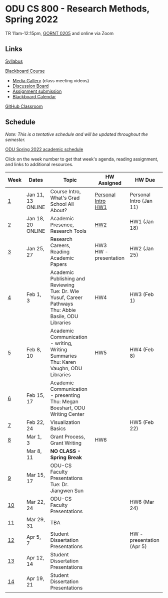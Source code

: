 # ODU CS 800 - Research Methods, Spring 2022

TR 11am-12:15pm, [GORNT 0205](https://clt.odu.edu/directions-to-gornto) and online via Zoom 

## Links

[Syllabus](syllabus.md)

[Blackboard Course](https://www.blackboard.odu.edu/ultra/courses/_394465_1/cl/outline)
* [Media Gallery](https://www.blackboard.odu.edu/webapps/blackboard/content/launchLink.jsp?course_id=_394465_1&tool_id=_5549_1&tool_type=TOOL&mode=cpview&mode=reset) (class meeting videos)
* [Discussion Board](https://www.blackboard.odu.edu/webapps/blackboard/content/launchLink.jsp?course_id=_394465_1&tool_id=_2588_1&tool_type=TOOL&mode=cpview&mode=reset)
* [Assignment submission](https://www.blackboard.odu.edu/webapps/blackboard/content/listContentEditable.jsp?content_id=_10420859_1&course_id=_394465_1&mode=reset)
* [Blackboard Calendar](https://www.blackboard.odu.edu/webapps/blackboard/content/launchLink.jsp?course_id=_394465_1&tool_id=_152_1&tool_type=TOOL&mode=cpview&mode=reset)

[GitHub Classroom](https://classroom.github.com/classrooms/58780854-odu-cs-800-research-methods-spring-2022)

## Schedule

*Note: This is a tentative schedule and will be updated throughout the semester.*

[ODU Spring 2022 academic schedule](https://www.odu.edu/academics/calendar/spring)

Click on the week number to get that week's agenda, reading assignment, and links to additional resources.

|Week |Dates|Topic|HW Assigned|HW Due|
|---|---|---|---|---|
|[1](agenda.md#week-1)|	Jan 11, 13<br/>ONLINE|	Course Intro, What's Grad School All About? | [Personal Intro](https://www.blackboard.odu.edu/webapps/discussionboard/do/forum?action=list_threads&course_id=_394465_1&nav=discussion_board_entry&conf_id=_457421_1&forum_id=_495768_1)<br/>[HW1](HW1.md) | Personal Intro (Jan 11) |
|[2](agenda.md#week-2)|	Jan 18, 20<br/>ONLINE|	Academic Presence, Research Tools | [HW2](HW2.md) | HW1 (Jan 18) |
|[3](agenda.md#week-3)|	Jan 25, 27|	Research Careers, Reading Academic Papers | HW3<br/>HW - presentation | HW2 (Jan 25) | 
|[4](agenda.md#week-4)|	Feb 1, 3| Academic Publishing and Reviewing<br/>Tue: Dr. Wie Yusuf, Career Pathways<br/>Thu: Abbie Basile, ODU Libraries | HW4 | HW3 (Feb 1) |
|[5](agenda.md#week-5)|	Feb 8, 10| Academic Communication - writing, Writing Summaries<br/>Thu: Karen Vaughn, ODU Libraries | HW5 | HW4 (Feb 8) |
|[6](agenda.md#week-6)|	Feb 15, 17|	Academic Communication - presenting<br/>Thu: Megan Boeshart, ODU Writing Center |  | |
|[7](agenda.md#week-7)|	Feb 22, 24|	Visualization Basics |  | HW5 (Feb 22) | 
|[8](agenda.md#week-8)|	Mar 1, 3|	Grant Process, Grant Writing | HW6 | |
||	Mar 8, 11|	**NO CLASS - Spring Break** | 
|[9](agenda.md#week-9)|	Mar 15, 17|	ODU-CS Faculty Presentations<br/>Tue: Dr. Jiangwen Sun | | |
|[10](agenda.md#week-10)| Mar 22, 24|	ODU-CS Faculty Presentations | | HW6 (Mar 24) |
|[11](agenda.md#week-11)| Mar 29, 31|	TBA | | | 
|[12](agenda.md#week-12)| Apr 5, 7|	Student Dissertation Presentations | | HW - presentation (Apr 5)|
|[13](agenda.md#week-13)| Apr 12, 14|	Student Dissertation Presentations | | |
|[14](agenda.md#week-14)| Apr 19, 21|	Student Dissertation Presentations | | |
